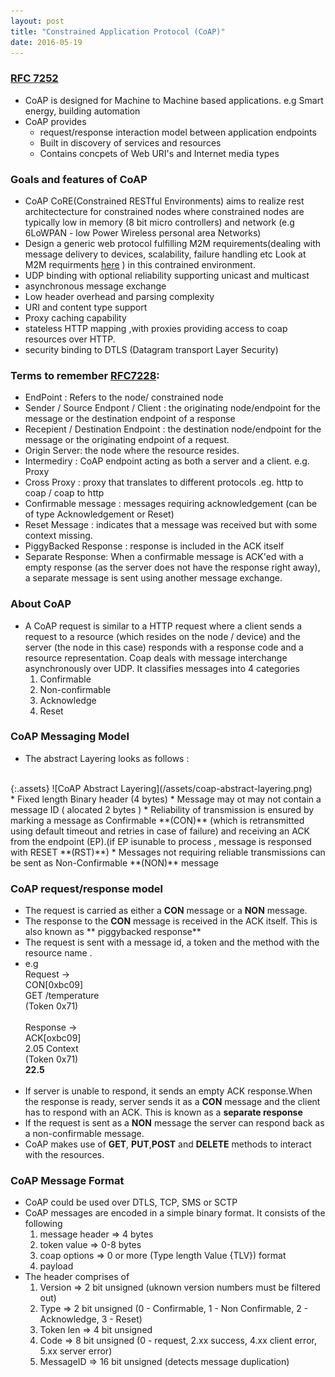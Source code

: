 ```yaml
---
layout: post
title: "Constrained Application Protocol (CoAP)"
date: 2016-05-19
---
```

### [RFC 7252](https://tools.ietf.org/html/rfc7252)

* CoAP is designed for Machine to Machine based applications. e.g Smart energy, building automation
* CoAP provides 
    * request/response interaction model between application endpoints
    * Built in discovery of services and resources
    * Contains concpets of Web URI's and Internet media types

### Goals and features of CoAP

* CoAP CoRE(Constrained RESTful Environments) aims to realize rest architectecture for constrained nodes where constrained nodes are typically low in memory (8 bit micro controllers) and network (e.g 6LoWPAN - low Power Wireless personal area Networks)
* Design a generic web protocol fulfilling  M2M requirements(dealing with message delivery to devices, scalability, failure handling etc Look at M2M requirments [here](http://www.etsi.org/deliver/etsi_ts/102600_102699/102689/01.01.01_60/ts_102689v010101p.pdf) ) in this contrained environment. 
* UDP binding with optional reliability supporting unicast and multicast
* asynchronous message exchange
* Low header overhead and parsing complexity
* URI and content type support
* Proxy caching capability
* stateless HTTP mapping ,with proxies providing access to coap resources over HTTP. 
* security binding to DTLS (Datagram transport Layer Security)

### Terms to remember [RFC7228](https://tools.ietf.org/html/rfc7228):
* EndPoint : Refers to the node/ constrained node
* Sender / Source Endpont / Client : the originating node/endpoint for the message or the destination endpoint of a response 
* Recepient / Destination Endpoint : the destination node/endpoint for the message or the originating endpoint of a request.
* Origin Server: the node where the resource resides. 
* Intermediry : CoAP endpoint acting as both a server and a client. e.g. Proxy
* Cross Proxy : proxy that translates to different protocols .eg. http to coap / coap to http
* Confirmable message : messages requiring acknowledgement (can be of type Acknowledgement or Reset)
* Reset Message : indicates that a message was received but with some context missing. 
* PiggyBacked Response : response is included in the ACK itself
* Separate Response: When a confirmable message is ACK'ed with a empty response (as the server does not have the response right away), a separate message is sent using another message exchange. 

### About CoAP

* A CoAP request is similar to a HTTP request where a client sends a request to a resource (which resides on the node / device)
and the server (the node in this case) responds with a response code and a resource representation. Coap deals with message interchange asynchronously over UDP. It classifies messages into 4 categories <br>
   1. Confirmable<br>
   2. Non-confirmable<br>
   3. Acknowledge<br>
   4. Reset<br>

### CoAP Messaging Model

* The abstract Layering looks as follows : 
<br>
{:.assets}
![CoAP Abstract Layering](/assets/coap-abstract-layering.png)
<br>
* Fixed length Binary header (4 bytes)
* Message may ot may not contain a message ID ( alocated 2 bytes )
* Reliability of transmission is ensured by marking a message as Confirmable **(CON)** (which is retransmitted using default timeout and retries in case of failure) and receiving an ACK from the endpoint (EP).(if EP isunable to process , message is responsed with RESET **(RST)**)
* Messages not requiring reliable transmissions can be sent as Non-Confirmable **(NON)** message 

### CoAP request/response model 

* The request is carried as either a **CON** message or a **NON** message. 
* The response to the **CON** message is received in the ACK itself. This is also known as ** piggybacked response**
* The request is sent with a message id, a token and the method with the resource name . 
* e.g <br>Request -> <br>CON[0xbc09]<br>GET /temperature<br>(Token 0x71) <br><br>Response -> <br>ACK[oxbc09]<br>2.05 Context<br>(Token 0x71)<br>**22.5**<br><br>
* If server is unable to respond, it sends an empty ACK response.When the response is ready, server sends it as a **CON** message and the client has to respond with an ACK. This is known as a **separate response**
* If the request is sent as a **NON** message the server can respond back as a non-confirmable message. 
* CoAP makes use of **GET**, **PUT**,**POST** and **DELETE** methods to interact with the resources. 

### CoAP Message Format

* CoAP could be used over DTLS, TCP, SMS or SCTP
* CoAP messages are encoded in a simple binary format. It consists of the following 
   1. message header  => 4 bytes
   2. token value     => 0-8 bytes 
   3. coap options    => 0 or more (Type length Value {TLV}) format
   4. payload
* The header comprises of 
   1. Version   => 2 bit unsigned (uknown version numbers must be filtered out)
   2. Type      => 2 bit unsigned (0 - Confirmable, 1 - Non Confirmable, 2 - Acknowledge, 3 - Reset)
   3. Token len => 4 bit unsigned 
   4. Code      => 8 bit unsigned (0 - request, 2.xx success, 4.xx client error, 5.xx server error)
   5. MessageID => 16 bit unsigned (detects message duplication)
